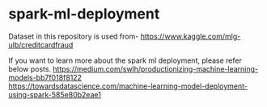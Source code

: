 # spark-ml-deployment

Dataset in this repository is used from-
https://www.kaggle.com/mlg-ulb/creditcardfraud

If you want to learn more about the spark ml deployment, please refer below posts.
https://medium.com/swlh/productionizing-machine-learning-models-bb7f018f8122 <br/>
https://towardsdatascience.com/machine-learning-model-deployment-using-spark-585e80b2eae1
